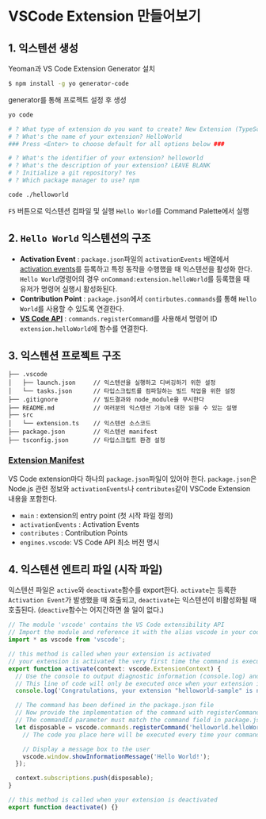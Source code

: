 # VSCode Extension 만들어보기

## 1. 익스텐션 생성
Yeoman과 VS Code Extension Generator 설치
```bash
$ npm install -g yo generator-code
```

generator를 통해 프로젝트 설정 후 생성
```bash
yo code

# ? What type of extension do you want to create? New Extension (TypeScript)
# ? What's the name of your extension? HelloWorld
### Press <Enter> to choose default for all options below ###

# ? What's the identifier of your extension? helloworld
# ? What's the description of your extension? LEAVE BLANK
# ? Initialize a git repository? Yes
# ? Which package manager to use? npm

code ./helloworld
```

`F5` 버튼으로 익스텐션 컴파일 및 실행
`Hello World`를 Command Palette에서 실행

## 2. `Hello World` 익스텐션의 구조

- **Activation Event** : `package.json`파일의 `activationEvents` 배열에서 [activation events](https://code.visualstudio.com/api/references/activation-events)를 등록하고 특정 동작을 수행했을 때 익스텐션을 활성화 한다.<br>`Hello World`명령어의 경우 `onCommand:extension.helloWorld`를 등록했을 때 유저가 명령어 실행시 활성화된다.
- **Contribution Point** : `package.json`에서 `contirbutes.commands`를 통해 `Hello World`를 사용할 수 있도록 연결한다. 
-  [**VS Code API**](https://code.visualstudio.com/api/references/vscode-api) : `commands.registerCommand`를 사용해서 명령어 ID `extension.helloWorld`에 함수를 연결한다.

## 3. 익스텐션 프로젝트 구조
```
├── .vscode
│   ├── launch.json     // 익스텐션을 실행하고 디버깅하기 위한 설정
│   └── tasks.json      // 타입스크립트를 컴파일하는 빌드 작업을 위한 설정
├── .gitignore          // 빌드결과와 node_module을 무시한다
├── README.md           // 여러분의 익스텐션 기능에 대한 읽을 수 있는 설명
├── src
│   └── extension.ts    // 익스텐션 소스코드
├── package.json        // 익스텐션 manifest
├── tsconfig.json       // 타입스크립트 환경 설정
```

### [Extension Manifest](https://code.visualstudio.com/api/references/extension-manifest)
VS Code extension마다 하나의 `package.json`파일이 있어야 한다.
`package.json`은 Node.js 관련 정보와 `activationEvents`나 `contributes`같이 VSCode Extension 내용을 포함한다.
- `main` : extension의 entry point (첫 시작 파일 정의)
- `activationEvents` : Activation Events
- `contributes` : Contribution Points
- `engines.vscode`: VS Code API 최소 버전 명시

## 4. 익스텐션 엔트리 파일 (시작 파일)
익스텐션 파일은 `active`와 `deactivate`함수를 export한다. `activate`는 등록한 `Activation Event`가 발생했을 때 호출되고, `deactivate`는 익스텐션이 비활성화될 때 호출된다. (`deactive`함수는 어지간하면 쓸 일이 없다.)
```ts
// The module 'vscode' contains the VS Code extensibility API
// Import the module and reference it with the alias vscode in your code below
import * as vscode from 'vscode';

// this method is called when your extension is activated
// your extension is activated the very first time the command is executed
export function activate(context: vscode.ExtensionContext) {
  // Use the console to output diagnostic information (console.log) and errors (console.error)
  // This line of code will only be executed once when your extension is activated
  console.log('Congratulations, your extension "helloworld-sample" is now active!');

  // The command has been defined in the package.json file
  // Now provide the implementation of the command with registerCommand
  // The commandId parameter must match the command field in package.json
  let disposable = vscode.commands.registerCommand('helloworld.helloWorld', () => {
    // The code you place here will be executed every time your command is executed

    // Display a message box to the user
    vscode.window.showInformationMessage('Hello World!');
  });

  context.subscriptions.push(disposable);
}

// this method is called when your extension is deactivated
export function deactivate() {}

```


